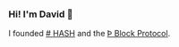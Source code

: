 ### Hi! I'm David 👋

I founded [# HASH](https://github.com/hashintel) and the [Þ Block Protocol](https://github.com/blockprotocol).
